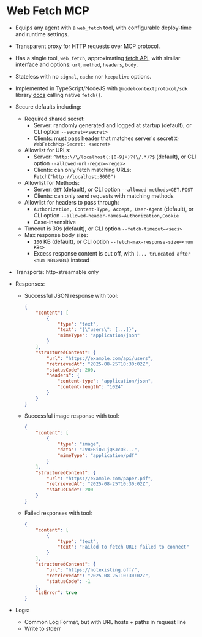 # Web Fetch MCP

* Equips any agent with a `web_fetch` tool, with configurable deploy-time and runtime settings.
* Transparent proxy for HTTP requests over MCP protocol.
* Has a single tool, `web_fetch`, approximating [fetch API](https://developer.mozilla.org/en-US/docs/Web/API/Fetch_API), with similar interface and options: `url`, `method`, `headers`, `body`.
* Stateless with no `signal`, `cache` nor `keepalive` options.
* Implemented in TypeScript/NodeJS with `@modelcontextprotocol/sdk` library [docs](https://modelcontextprotocol.io/docs/develop/build-server#node) calling native `fetch()`.
* Secure defaults including:
  * Required shared secret:
    * Server: randomly generated and logged at startup (default), or CLI option `--secret=<secret>`
    * Clients: must pass header that matches server's secret `X-WebFetchMcp-Secret: <secret>`
  * Allowlist for URLs:
    * Server: `^http:\/\/localhost(:[0-9]+)?(\/.*)?$` (default), or CLI option `--allowed-url-regex=<regex>`
    * Clients: can only fetch matching URLs: `Fetch("http://localhost:8000")`
  * Allowlist for Methods:
    * Server: `GET` (default), or CLI option `--allowed-methods=GET,POST`
    * Clients: can only send requests with matching methods
  * Allowlist for headers to pass through:
    * `Authorization, Content-Type, Accept, User-Agent` (default), or CLI option `--allowed-header-names=Authorization,Cookie`
    * Case-insensitive
  * Timeout is 30s (default), or CLI option `--fetch-timeout=<secs>`
  * Max response body size:
    * `100` KB (default), or CLI option `--fetch-max-response-size=<num KBs>`
    * Excess response content is cut off, with `(... truncated after <num KBs>KBs)` instead
* Transports: http-streamable only
* Responses:
  * Successful JSON response with tool:
    ```json
    {
        "content": [
            {
                "type": "text",
                "text": "{\"users\": [...]}",
                "mimeType": "application/json"
            }
        ],
        "structuredContent": {
            "url": "https://example.com/api/users",
            "retrievedAt": "2025-08-25T10:30:02Z",
            "statusCode": 200,
            "headers": {
                "content-type": "application/json",
                "content-length": "1024"
            }
        }
    }
    ```
  * Successful image response with tool:
    ```json
    {
        "content": [
            {
                "type": "image",
                "data": "JVBERi0xLjQKJcOk...",
                "mimeType": "application/pdf"
            }
        ],
        "structuredContent": {
            "url": "https://example.com/paper.pdf",
            "retrievedAt": "2025-08-25T10:30:02Z",
            "statusCode": 200
        }
    }
    ```
  * Failed responses with tool:
    ```json
    {
        "content": [
            {
                "type": "text",
                "text": "Failed to fetch URL: failed to connect"
            }
        ],
        "structuredContent": {
            "url": "https://notexisting.off/",
            "retrievedAt": "2025-08-25T10:30:02Z",
            "statusCode": -1
        },
        "isError": true
    }
    ```
  
* Logs:
  * Common Log Format, but with URL hosts + paths in request line
  * Write to stderr
